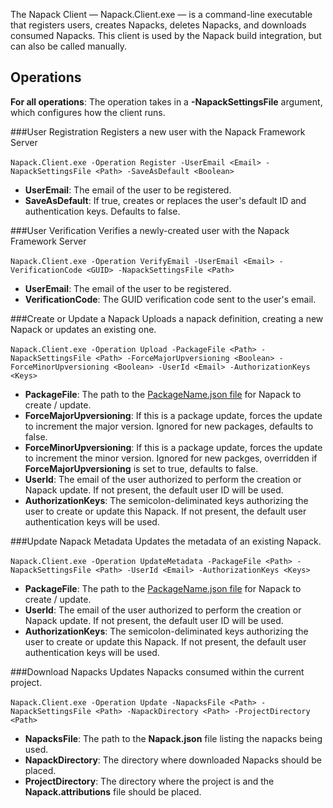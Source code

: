 The Napack Client &mdash; Napack.Client.exe &mdash; is a command-line executable that registers users, creates Napacks, deletes Napacks, and downloads consumed Napacks. This client is used by the Napack build integration, but can also be called manually.

Operations
----------
**For all operations**: The operation takes in a **-NapackSettingsFile** argument, which configures how the client runs.

###User Registration
Registers a new user with the Napack Framework Server
<br />
<br />
```Napack.Client.exe -Operation Register -UserEmail <Email> -NapackSettingsFile <Path> -SaveAsDefault <Boolean>```
<br />
* **UserEmail**: The email of the user to be registered. <br />
* **SaveAsDefault**: If true, creates or replaces the user's default ID and authentication keys. Defaults to false.

###User Verification
Verifies a newly-created user with the Napack Framework Server
<br />
<br />
```Napack.Client.exe -Operation VerifyEmail -UserEmail <Email> -VerificationCode <GUID> -NapackSettingsFile <Path>```
<br />
* **UserEmail**: The email of the user to be registered. <br />
* **VerificationCode**: The GUID verification code sent to the user's email.

###Create or Update a Napack
Uploads a napack definition, creating a new Napack or updates an existing one.
<br />
<br />
```Napack.Client.exe -Operation Upload -PackageFile <Path> -NapackSettingsFile <Path> -ForceMajorUpversioning <Boolean> -ForceMinorUpversioning <Boolean> -UserId <Email> -AuthorizationKeys <Keys>```
<br />
* **PackageFile**: The path to the [PackageName.json file](./Creation.md) for Napack to create / update. <br/>
* **ForceMajorUpversioning**: If this is a package update, forces the update to increment the major version. Ignored for new packages, defaults to false. <br />
* **ForceMinorUpversioning**: If this is a package update, forces the update to increment the minor version. Ignored for new packges, overridden if **ForceMajorUpversioning** is set to true, defaults to false. <br />
* **UserId**: The email of the user authorized to perform the creation or Napack update. If not present, the default user ID will be used. <br />
* **AuthorizationKeys**: The semicolon-deliminated keys authorizing the user to create or update this Napack. If not present, the default user authentication keys will be used.

###Update Napack Metadata
Updates the metadata of an existing Napack.
<br />
<br />
```Napack.Client.exe -Operation UpdateMetadata -PackageFile <Path> -NapackSettingsFile <Path> -UserId <Email> -AuthorizationKeys <Keys>```
<br />
* **PackageFile**: The path to the [PackageName.json file](./Creation.md) for Napack to create / update. <br/>
* **UserId**: The email of the user authorized to perform the creation or Napack update. If not present, the default user ID will be used. <br />
* **AuthorizationKeys**: The semicolon-deliminated keys authorizing the user to create or update this Napack. If not present, the default user authentication keys will be used.

###Download Napacks
Updates Napacks consumed within the current project.
<br />
<br />
```Napack.Client.exe -Operation Update -NapacksFile <Path> -NapackSettingsFile <Path> -NapackDirectory <Path> -ProjectDirectory <Path>```
<br />
* **NapacksFile**: The path to the **Napack.json** file listing the napacks being used. <br />
* **NapackDirectory**: The directory where downloaded Napacks should be placed. <br />
* **ProjectDirectory**: The directory where the project is and the **Napack.attributions** file should be placed.